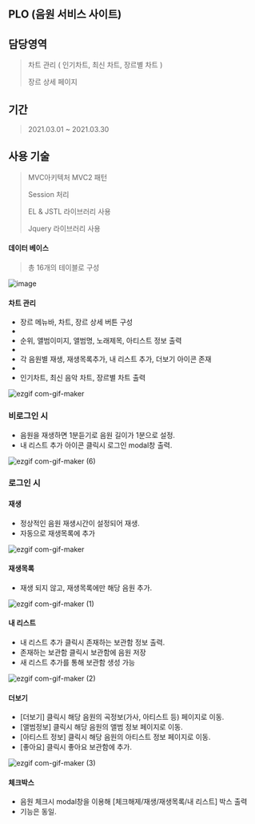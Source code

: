 ## PLO (음원 서비스 사이트)

## 담당영역

> 차트 관리 ( 인기차트, 최신 차트, 장르별 차트 )
> 
> 장르 상세 페이지
> 

## 기간

> 2021.03.01 ~ 2021.03.30

## 사용 기술
> MVC아키텍처 MVC2 패턴
> 
> Session 처리
> 
> EL & JSTL 라이브러리 사용
> 
> Jquery 라이브러리 사용

#### 데이터 베이스

>총 16개의 테이블로 구성

![image](https://user-images.githubusercontent.com/77144929/115993180-9e43e480-a60c-11eb-857e-d2c171ce193c.png)

#### 차트 관리

* 장르 메뉴바, 차트, 장르 상세 버튼 구성
* 
* 순위, 앨범이미지, 앨범명, 노래제목, 아티스트 정보 출력
* 
* 각 음원별 재생, 재생목록추가, 내 리스트 추가, 더보기 아이콘 존재
* 
* 인기차트, 최신 음악 차트, 장르별 차트 출력

![ezgif com-gif-maker](https://user-images.githubusercontent.com/77144929/115998845-35686680-a624-11eb-892d-1610139e5f24.gif)

### 비로그인 시 
* 음원을 재생하면 1분듣기로 음원 길이가 1분으로 설정.
* 내 리스트 추가 아이콘 클릭시 로그인 modal창 출력.

![ezgif com-gif-maker (6)](https://user-images.githubusercontent.com/77144929/115998372-db66a180-a621-11eb-9fdb-4f25af776768.gif)

### 로그인 시

#### 재생
* 정상적인 음원 재생시간이 설정되어 재생.
* 자동으로 재생목록에 추가

![ezgif com-gif-maker](https://user-images.githubusercontent.com/77144929/115999569-4b2b5b00-a627-11eb-91b4-6a06147f8344.gif)

#### 재생목록
* 재생 되지 않고, 재생목록에만 해당 음원 추가.

![ezgif com-gif-maker (1)](https://user-images.githubusercontent.com/77144929/115999545-2b943280-a627-11eb-9523-06aa9b9bcaba.gif)

#### 내 리스트
* 내 리스트 추가 클릭시 존재하는 보관함 정보 출력.
* 존재하는 보관함 클릭시 보관함에 음원 저장
* 새 리스트 추가를 통해 보관함 생성 가능

![ezgif com-gif-maker (2)](https://user-images.githubusercontent.com/77144929/115999777-09e77b00-a628-11eb-9d7f-4540f6d2422d.gif)

#### 더보기
* [더보기] 클릭시 해당 음원의 곡정보(가사, 아티스트 등) 페이지로 이동.
* [앨범정보] 클릭시 해당 음원의 앨범 정보 페이지로 이동.
* [아티스트 정보] 클릭시 해당 음원의 아티스트 정보 페이지로 이동.
* [좋아요] 클릭시 좋아요 보관함에 추가.

![ezgif com-gif-maker (3)](https://user-images.githubusercontent.com/77144929/115999917-e2dd7900-a628-11eb-8a11-b803d13b8b70.gif)

#### 체크박스
* 음원 체크시 modal창을 이용해 [체크해제/재생/재생목록/내 리스트] 박스 출력
* 기능은 동일. 
